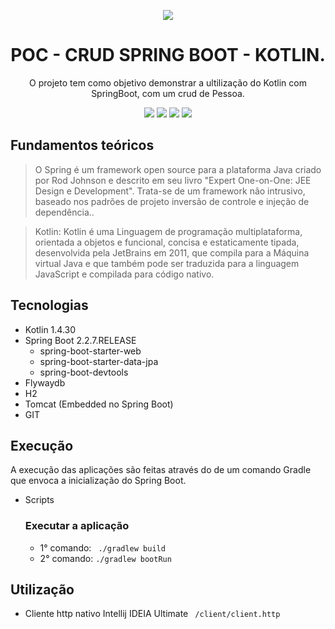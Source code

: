 <div align="center">

![](https://img.shields.io/badge/Status-Em%20Desenvolvimento-orange)
</div>

<div align="center">

# POC - CRUD SPRING BOOT - KOTLIN.
O projeto tem como objetivo demonstrar a ultilização do Kotlin com SpringBoot, com um crud de Pessoa.

![](https://img.shields.io/badge/Autor-Wesley%20Oliveira%20Santos-brightgreen)
![](https://img.shields.io/badge/Language-Kotlin-brightgreen)
![](https://img.shields.io/badge/Framework-Springboot-brightgreen)
![](https://img.shields.io/badge/HTTP-Restful-brightgreen)

</div> 

## Fundamentos teóricos

> O Spring é um framework open source para a plataforma Java criado por Rod Johnson e descrito em seu livro "Expert One-on-One: JEE Design e Development". Trata-se de um framework não intrusivo, baseado nos padrões de projeto inversão de controle e injeção de dependência..

> Kotlin: Kotlin é uma Linguagem de programação multiplataforma, orientada a objetos e funcional, concisa e estaticamente tipada, desenvolvida pela JetBrains em 2011, que compila para a Máquina virtual Java e que também pode ser traduzida para a linguagem JavaScript e compilada para código nativo.

## Tecnologias
- Kotlin 1.4.30 
- Spring Boot 2.2.7.RELEASE
   - spring-boot-starter-web
   - spring-boot-starter-data-jpa
   - spring-boot-devtools
- Flywaydb
- H2
- Tomcat (Embedded no Spring Boot)
- GIT

## Execução

A execução das aplicações são feitas através do de um comando Gradle que envoca a inicialização do Spring Boot.

- Scripts
  ### Executar a aplicação
    - 1° comando: ``` ./gradlew build```
    - 2° comando: ```./gradlew bootRun```

## Utilização
- Cliente http nativo Intellij IDEIA Ultimate
  ``` /client/client.http```
    
